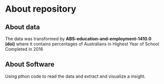 # About repository

## About data
The data was transformed by **ABS-education-and-employment-1410.0 (doi)** where it contains percentages of Australians in Highest Year of School Completed in 2016


## About Software
Using pthon code to read the data and extract and visualize a insight.

